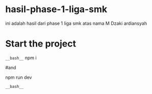 # hasil-phase-1-liga-smk
ini adalah hasil dari phase 1 liga smk atas nama M Dzaki ardiansyah
# Start the project
`__bash__`
npm i

#and

npm run dev

`__bash__`
